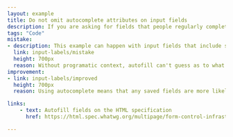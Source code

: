 ```yaml
---
layout: example
title: Do not omit autocomplete attributes on input fields
description: If you are asking for fields that people regularly complete, autocomplete helps them save time by helping their web browser guess the response.
tags: "Code"
mistake:
- description: This example can happen with input fields that include saved information like a username, email address or password. Try this with a browser such as Safari.
  link: input-labels/mistake
  height: 700px
  reason: Without programatic context, autofill can't guess as to what the field is.
improvement:
- link: input-labels/improved
  height: 700px
  reason: Using autocomplete means that any saved fields are more likely to be correctly suggested.

links:
    - text: Autofill fields on the HTML specification
      href: https://html.spec.whatwg.org/multipage/form-control-infrastructure.html#autofill

---
```

